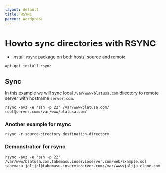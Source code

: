 ```yaml
---
layout: default
title: RSYNC      
parent: Wordpress
---
```


# Howto sync directories with RSYNC

* Install `rsync` package on both hosts, source and remote.

````
apt-get install rsync
````

## Sync

In this example we will sync local `/var/www/blatusa.com` directory to remote server with hostname `server.com`.

````
rsync -avz -e 'ssh -p 22' /var/www/blatusa.com/ root@server.com:/var/www/blatusa.com/
````

### Another example for rsync

````
rsync -r source-directory destination-directory
````

### Demonstration for rsync

````
rsync -avz -e 'ssh -p 22' /var/www/blatusa.com.tabemasu.inservioserver.com/web/example.sql tabemasu_jalijcl@tabemasu.inservioserver.com:/var/www/jalija.clone.com.tabemasu.inservioserver.com/web 
````
